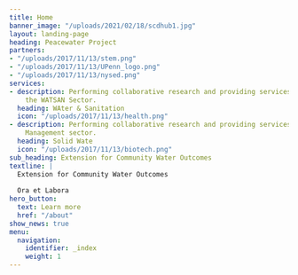 ```yaml
---
title: Home
banner_image: "/uploads/2021/02/18/scdhub1.jpg"
layout: landing-page
heading: Peacewater Project
partners:
- "/uploads/2017/11/13/stem.png"
- "/uploads/2017/11/13/UPenn_logo.png"
- "/uploads/2017/11/13/nysed.png"
services:
- description: Performing collaborative research and providing services to support
    the WATSAN Sector.
  heading: WAter & Sanitation
  icon: "/uploads/2017/11/13/health.png"
- description: Performing collaborative research and providing services to Solid Waste 
    Management sector.
  heading: Solid Wate
  icon: "/uploads/2017/11/13/biotech.png"
sub_heading: Extension for Community Water Outcomes
textline: | 
  Extension for Community Water Outcomes
  
  Ora et Labora
hero_button:
  text: Learn more
  href: "/about"
show_news: true
menu:
  navigation:
    identifier: _index
    weight: 1
---
```

